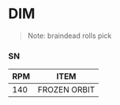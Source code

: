 # DIM
> Note: braindead rolls pick

### SN
| RPM | ITEM |
| ------ | ------ |
| 140 | FROZEN ORBIT |

[//]: #
 [FROZEN ORBIT]: <https://www.light.gg/db/items/3473290087/frozen-orbit/>
 [TRUTHTELLER]: <>
 [FIRST IN, LAST OUT]: <>
 [IKELOS_SR_V1.0.2]: <>
 [SUCCESSION]: <>
 [LONG SHADOW]: <>
